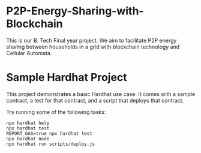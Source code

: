# P2P-Energy-Sharing-with-Blockchain
This is our B. Tech Final year project. We aim to facilitate P2P energy sharing between households in a grid with blockchain technology and Cellular Automata. 

# Sample Hardhat Project

This project demonstrates a basic Hardhat use case. It comes with a sample contract, a test for that contract, and a script that deploys that contract.

Try running some of the following tasks:

```shell
npx hardhat help
npx hardhat test
REPORT_GAS=true npx hardhat test
npx hardhat node
npx hardhat run scripts/deploy.js
```

